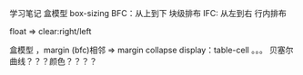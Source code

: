 学习笔记
盒模型 box-sizing
BFC：从上到下 块级排布
IFC: 从左到右 行内排布

float => clear:right/left

盒模型 ，margin (bfc)相邻 => margin collapse
display：table-cell 。。。
贝塞尔曲线？？？颜色？？？？